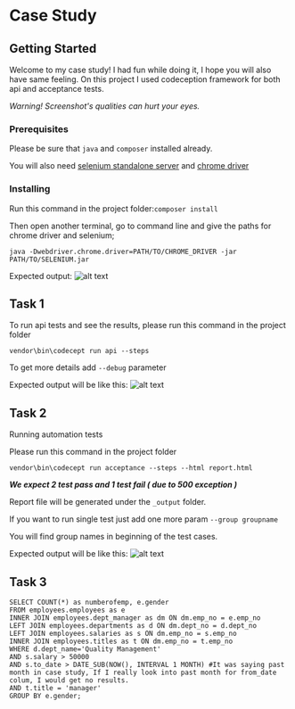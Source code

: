# Case Study

## Getting Started
Welcome to my case study! I had fun while doing it, I hope you will also have same feeling. On this project I used codeception framework for both api and acceptance tests.

*Warning! Screenshot's qualities can hurt your eyes.*


### Prerequisites
Please be sure that `java` and `composer` installed already. 

You will also need [selenium standalone server](https://www.seleniumhq.org/download/) and [chrome driver](http://chromedriver.chromium.org/downloads) 

### Installing

Run this command in the project folder:`composer install`

Then open another terminal, go to command line and give the paths for chrome driver and selenium; 

```
java -Dwebdriver.chrome.driver=PATH/TO/CHROME_DRIVER -jar PATH/TO/SELENIUM.jar
```

Expected output:
![alt text](https://i.imgur.com/1hDqOIL.jpg)

## Task 1

To run api tests and see the results, please run this command in the project folder

```
vendor\bin\codecept run api --steps
```

To get more details add `--debug` parameter

Expected output will be like this:
![alt text](https://i.imgur.com/cYPxtdg.jpg)



## Task 2

Running automation tests

Please run this command in the project folder

```
vendor\bin\codecept run acceptance --steps --html report.html
```

***We expect 2 test pass and 1 test fail ( due to 500 exception )***

Report file will be generated under the `_output` folder.

If you want to run single test just add one more param  `--group groupname` 

You will find group names in beginning of the test cases.



Expected output will be like this:
![alt text](https://i.imgur.com/Kyes1e7.jpg)


## Task 3

```
SELECT COUNT(*) as numberofemp, e.gender
FROM employees.employees as e
INNER JOIN employees.dept_manager as dm ON dm.emp_no = e.emp_no
LEFT JOIN employees.departments as d ON dm.dept_no = d.dept_no
LEFT JOIN employees.salaries as s ON dm.emp_no = s.emp_no
INNER JOIN employees.titles as t ON dm.emp_no = t.emp_no
WHERE d.dept_name='Quality Management'
AND s.salary > 50000
AND s.to_date > DATE_SUB(NOW(), INTERVAL 1 MONTH) #It was saying past month in case study, If I really look into past month for from_date colum, I would get no results.
AND t.title = 'manager'
GROUP BY e.gender;
```



